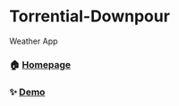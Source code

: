 # Torrential-Downpour
Weather App


### 🏠 [Homepage](https://omkar17coder.github.io/Torrential-Downpour/)

### ✨ [Demo](https://omkar17coder.github.io/Torrential-Downpour/)


